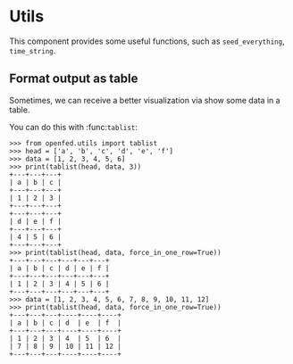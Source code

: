 # Utils

This component provides some useful functions, such as `seed_everything`, `time_string`.

## Format output as table

Sometimes, we can receive a better visualization via show some data in a table.

You can do this with :func:`tablist`:

```shell
>>> from openfed.utils import tablist
>>> head = ['a', 'b', 'c', 'd', 'e', 'f']
>>> data = [1, 2, 3, 4, 5, 6]
>>> print(tablist(head, data, 3))
+---+---+---+
| a | b | c |
+---+---+---+
| 1 | 2 | 3 |
+---+---+---+
+---+---+---+
| d | e | f |
+---+---+---+
| 4 | 5 | 6 |
+---+---+---+
>>> print(tablist(head, data, force_in_one_row=True))
+---+---+---+---+---+---+
| a | b | c | d | e | f |
+---+---+---+---+---+---+
| 1 | 2 | 3 | 4 | 5 | 6 |
+---+---+---+---+---+---+
>>> data = [1, 2, 3, 4, 5, 6, 7, 8, 9, 10, 11, 12]
>>> print(tablist(head, data, force_in_one_row=True))
+---+---+---+----+----+----+
| a | b | c | d  | e  | f  |
+---+---+---+----+----+----+
| 1 | 2 | 3 | 4  | 5  | 6  |
| 7 | 8 | 9 | 10 | 11 | 12 |
+---+---+---+----+----+----+
```
